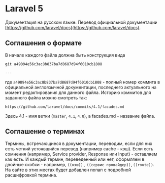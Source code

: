 Laravel 5
====

Документация на русском языке. Перевод официальной документации [https://github.com/laravel/docs](https://github.com/laravel/docs).

## Соглашения о формате

В начале каждого файла должна быть конструкция вида 

	git a49894e56c3ac8b837ba7d8687d94f6010cb1808

	---

где `a49894e56c3ac8b837ba7d8687d94f6010cb1808` - полный номер коммита в официальной англоязычной документации, последнего актуального на момент редактирования для данного файла. 
Историю коммитов для заданного файла можно смотреть так:

`https://github.com/laravel/docs/commits/4.1/facades.md`

Здесь 4.1 - имя ветки (`master`, `4.1`, `4.0`), а facades.md - название файла.

## Соглашение о терминах

Термины, встречающиеся в документации, переводим, если для них есть четкий устоявшийся перевод (например cache - кэш). Если есть сомнения (например, Service provider, Response или Input) - оставляем как есть. И каждый термин, переведенный или нет, оформляем в двойные скобки - например, `((кэш))` , `((сервис провайдер))`, `((route))`. На сайте в этих местах будет добавлен попап с подробной расшифровкой термина.

